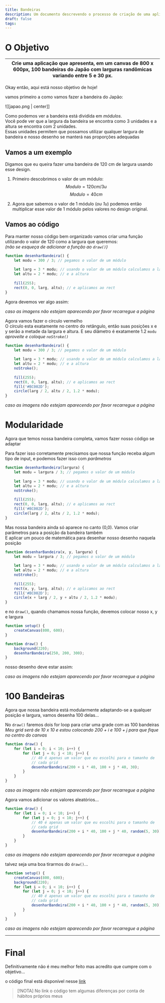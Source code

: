```yaml
---
title: Bandeiras
description: Um documento descrevendo o processo de criação de uma aplicação que desenha bandeiras do japão com proporções adequadas
draft: false
tags: 
---
```


<script src="./Bandeiras/flags.js"></script>

# O Objetivo

| Crie uma aplicação que apresenta, em um canvas de 800 x 600px, 100 bandeiras do Japão com larguras randômicas variando entre 5 e 30 px. |
| :-------------------------------------------------------------------------------------------------------------------------------------: |

Okay então, aqui está nosso objetivo de hoje!  
  
vamos primeiro a como vamos fazer a bandeira do Japão:  

![[japao.png | center]]

Como podemos ver a bandeira está dividida em _módulos_.  
Você pode ver que a largura da bandeira se encontra como 3 unidades e a altura se encontra com 2 unidades.  
Essas unidades permitem que possamos utilizar qualquer largura de bandeira e nosso desenho se manterá nas proporções adequadas  

## Vamos a um exemplo

Digamos que eu queira fazer uma bandeira de 120 cm de largura usando esse design.  
1. Primeiro descobrimos o valor de um módulo:
$$
	Modulo = 120cm / 3u 
$$
$$
	Modulo = 40cm 
$$

2. Agora que sabemos o valor de 1 módulo (_ou 1u_) podemos então multiplicar esse valor de 1 módulo pelos valores no design original.

## Vamos ao código

Para manter nosso código bem organizado vamos criar uma função utilizando o valor de 120 como a largura que queremos:  
_(não se esqueça de adicionar a função ao `draw()`)_

```js
function desenharBandeira() {
	let modu = 300 / 3; // pegamos o valor de um módulo
	
	let larg = 3 * modu; // usando o valor de um módulo calculamos a largura
	let altu = 2 * modu; // e a altura
	
	fill(255);
	rect(0, 0, larg, altu); // e aplicamos ao rect
}
```

Agora devemos ver algo assim:  

<div class="sketch-holder" id="flags-rect"></div>

_caso as imagens não estejam aparecendo por favor recarregue a página_

Agora vamos fazer o círculo vermelho  
O círculo esta exatamente no centro do retângulo, então suas posições x e y serão a metade da largura e altura. E seu diâmetro é exatamente 1.2 `modu`  
_aproveite e coloque `noStroke()`_

```js
function desenharBandeira() {
	let modu = 300 / 3; // pegamos o valor de um módulo
	
	let larg = 3 * modu; // usando o valor de um módulo calculamos a largura
	let altu = 2 * modu; // e a altura
	noStroke();
	
	fill(255);
	rect(0, 0, larg, altu); // e aplicamos ao rect
	fill('#BC002D');
	circle(larg / 2, altu / 2, 1.2 * modu);
}
```

<div class="sketch-holder" id="flags-circle"></div>

_caso as imagens não estejam aparecendo por favor recarregue a página_

# Modularidade

Agora que temos nossa bandeira completa, vamos fazer nosso código se adaptar  

Para fazer isso corretamente precisamos que nossa função receba algum tipo de input, e podemos fazer isso com _parâmetros_  

```js
function desenharBandeira(largura) {
	let modu = largura / 3; // pegamos o valor de um módulo
	
	let larg = 3 * modu; // usando o valor de um módulo calculamos a largura
	let altu = 2 * modu; // e a altura
	noStroke();
	
	fill(255);
	rect(0, 0, larg, altu); // e aplicamos ao rect
	fill('#BC002D');
	circle(larg / 2, altu / 2, 1.2 * modu);
}
```

Mas nossa bandeira ainda só aparece no canto (0,0). Vamos criar parâmetros para a posição da bandeira também  
E aplicar um pouco de matemática para desenhar nosso desenho naquela posição

```js
function desenharBandeira(x, y, largura) {
	let modu = largura / 3; // pegamos o valor de um módulo
	
	let larg = 3 * modu; // usando o valor de um módulo calculamos a largura
	let altu = 2 * modu; // e a altura
	noStroke();
	
	fill(255);
	rect(x, y, larg, altu); // e aplicamos ao rect
	fill('#BC002D');
	circle(x + larg / 2, y + altu / 2, 1.2 * modu);
}
```

e no `draw()`, quando chamamos nossa função, devemos colocar nosso x, y e largura

```js
function setup() {
	createCanvas(800, 600);
}

function draw() {
	background(220);
	desenharBandeira(250, 200, 300);
}
```

nosso desenho deve estar assim:


<div class="sketch-holder" id="flags-param"></div>

_caso as imagens não estejam aparecendo por favor recarregue a página_

# 100 Bandeiras

Agora que nossa bandeira está modularmente adaptando-se a qualquer posição e largura, vamos desenha 100 delas...  

No `draw()` faremos dois for loop para criar uma grade com as 100 bandeiras  
_Meu grid será de 10 x 10 e estou colocando 200 + i e 100 + j para que fique no centro do canvas_  

```js
function draw() {
	for (let i = 0; i < 10; i++) {
		for (let j = 0; j < 10; j++) {
			// 40 é apenas um valor que eu escolhi para o tamanho de
			// cada grid
			desenharBandeira(200 + i * 40, 100 + j * 40, 30);
		}
	}
}
```

<div class="sketch-holder" id="flags-tomany"></div>

_caso as imagens não estejam aparecendo por favor recarregue a página_

Agora vamos adicionar os valores aleatórios...  

```js
function draw() {
	for (let i = 0; i < 10; i++) {
		for (let j = 0; j < 10; j++) {
			// 40 é apenas um valor que eu escolhi para o tamanho de
			// cada grid
			desenharBandeira(200 + i * 40, 100 + j * 40, random(5, 30));
		}
	}
}
```

<div class="sketch-holder" id="flags-final"></div>

_caso as imagens não estejam aparecendo por favor recarregue a página_

talvez seja uma boa tirarmos do `draw()`...

```js
function setup() {
	createCanvas(800, 600);
	background(220);
	for (let i = 0; i < 10; i++) {
		for (let j = 0; j < 10; j++) {
			// 40 é apenas um valor que eu escolhi para o tamanho de
			// cada grid
			desenharBandeira(200 + i * 40, 100 + j * 40, random(5, 30));
		}
	}
}
```

<div class="sketch-holder" id="flags-finalnoloop"></div>

_caso as imagens não estejam aparecendo por favor recarregue a página_


---

# Final

Definitivamente não é meu melhor feito mas acredito que cumpre com o objetivo...

o código final está disponível nesse [link](https://editor.p5js.org/kodiitulip/full/CnPqbAdZ8)  

>[!NOTA]
>No link o código tem algumas diferenças por conta de hábitos próprios meus
